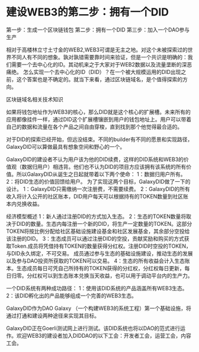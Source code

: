 # 建设WEB3的第二步：拥有一个DID
第一步：生成一个区块链钱包
第二步：拥有一个DID
第三步：加入一个DAO参与生产

相对于高楼林立寸土寸金的WEB2,WEB3可谓是无主之地。对这个未被探索过的世界不同人有不同的想象。孰对孰错需要靠时间来验证，但是一个共识是明确的：我们需要一个去中心化的ID。其动机来之于大家对于WEB2数据以及流量垄断的深恶痛绝。
怎么实现一个去中心化的ID（DID）？在一个被大规模运用的DID出现之前，这个答案也是不确定的。就当下来看，通过区块链域名，是个值得探索的方向。

区块链域名相关技术知识

如果将钱包地址作为WEB3的核心，那么DID就是这个核心的扩展槽。未来所有的应用都像挂件一样，通过DID这个扩展槽镶嵌到用户的钱包地址上。用户可以带着自己的数据和流量在各个产品之间自由穿梭，直到找到那个他觉得最合适的。

对于DID的探索已经开始，但远没结束。不同的builder有不同的愿景和实现路径，GalaxyDID可以算做最具有想象空间和野心的一个。




GalaxyDID的建设者不认为用户该为他的DID续费，这样的DID系统和WEB3的价值观（数据归用户）相违背。他们也不认为DID的项目方应该拥有该系统的所有价值。所以GalaxyDID从诞生之日起就带着以下两个使命：
1：数据归用户所有。
2：将DID生态的价值回馈给用户。
为了实现这两个目标，GalaxyDID做了一下的设计。
1：GalaxyDID只需缴纳一次注册费，不需要续费。
2：GalaxyDID的所有收入将计入公开的社区账本，DID用户每天可以根据持有的TOKEN数量到社区账本内兑换收益。

经济模型概述
1：新人通过注册DID的方式加入生态。
2：生态的TOKEN数量将取决于DID的数量。生态内每注册一个新的DID，将生产一定数量的TOKEN。这部分TOKEN将按比例分配给社区基础设施建设基金和社区发展基金，其余部分空投给该注册的DID。
3：生态成员可以通过注册DID的空投，贡献奖励和购买的方式获取Token.成员将凭借持有TOKEN的数量获得分红权。注册DID时空投的TOKEN，与DID永久绑定，不可交易。
成员通过参与生态的基础设施建设，推动生态的发展以及参与DAO投资所获取的TOKEN可以交易。
4：生态的所有收益会计入生态账本。生态成员每日可凭自己所持有的TOKEN获得的分红权，分红权每日更新，每日归零。分红权可以到生态账本兑换当天收益，也可以用于调动平台内的生产力。

一个DID系统有两种成功路径：
1：使用该DID系统的产品涵盖所有WEB3生态。
2：该DID孵化出的产品能够组成一个完善的WEB3生态。

GalaxyDID作为DAO Galaxy （一个构建WEB3的系统工程）第一个基础设施，将通过打通和建设两种途径来实现其目标。

GalaxyDID正在Goerli测试网上进行测试。该DID系统也将以DAO的范式进行运作。欢迎WEB3的建设者加入DIDDAO的以下工会：开发者工会，运营工会，内容工会。

